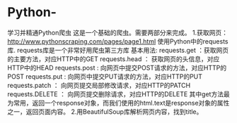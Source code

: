 # Python-
学习并精通Python爬虫
这是一个基础的爬虫。需要两部分来完成。
1.获取网页：http://www.pythonscraping.com/pages/page1.html 使用Python中的requests库.
requests库是一个非常好用爬虫第三方库
基本用法:
requests.get ：获取网页的主要方法，对应HTTP中的GET
requests.head ： 获取网页的头信息，对应HTTP中的HEAD
requests.post : 向网页中提交POST请求的方法，对应HTTP的POST
requests.put : 向网页中提交PUT请求的方法，对应HTTP的PUT
requests.patch ： 向网页提交局部修改请求，对应HTTP的PATCH
requests.DELETE ： 向网页提交删除请求，对应HTTP的DELETE
其中get方法最为常用，返回一个response对象，而我们使用的html.text是response对象的属性之一，返回页面内容。
2.用BeautifulSoup库解析网页内容，找到title。

